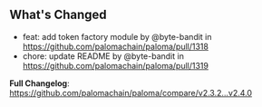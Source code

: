 ## What's Changed
* feat: add token factory module by @byte-bandit in https://github.com/palomachain/paloma/pull/1318
* chore: update README by @byte-bandit in https://github.com/palomachain/paloma/pull/1319


**Full Changelog**: https://github.com/palomachain/paloma/compare/v2.3.2...v2.4.0
